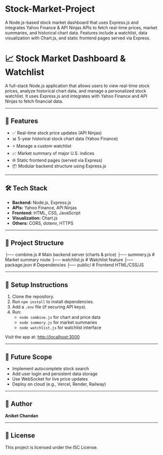 # Stock-Market-Project
A Node.js-based stock market dashboard that uses Express.js and integrates Yahoo Finance &amp; API Ninjas APIs to fetch real-time prices, market summaries, and historical chart data. Features include a watchlist, data visualization with Chart.js, and static frontend pages served via Express.

# 📈 Stock Market Dashboard & Watchlist

A full-stack Node.js application that allows users to view real-time stock prices, analyze historical chart data, and manage a personalized stock watchlist. It uses Express.js and integrates with Yahoo Finance and API Ninjas to fetch financial data.

---

## 🚀 Features

- ✅ Real-time stock price updates (API Ninjas)
- 📊 5-year historical stock chart data (Yahoo Finance)
- ⭐ Manage a custom watchlist
- 📈 Market summary of major U.S. indices
- 🌐 Static frontend pages (served via Express)
- 📦 Modular backend structure using Express.js

---

## 🛠️ Tech Stack

- **Backend:** Node.js, Express.js
- **APIs:** Yahoo Finance, API Ninjas
- **Frontend:** HTML, CSS, JavaScript
- **Visualization:** Chart.js
- **Others:** CORS, dotenv, HTTPS

---

## 📁 Project Structure


├── combine.js # Main backend server (charts & price)
├── summery.js # Market summary route
├── watchlist.js # Watchlist feature
├── package.json # Dependencies
├── public/ # Frontend HTML/CSS/JS


---

## 🔑 Setup Instructions

1. Clone the repository.
2. Run `npm install` to install dependencies.
3. Add a `.env` file (if securing API keys).
4. Run:
   - `node combine.js` for chart and price data
   - `node summery.js` for market summaries
   - `node watchlist.js` for watchlist interface

Visit the app at: [http://localhost:3000](http://localhost:3000)

---

## 📌 Future Scope

- Implement autocomplete stock search
- Add user login and persistent data storage
- Use WebSocket for live price updates
- Deploy on cloud (e.g., Vercel, Render, Railway)

---

## 👤 Author

**Aniket Chandan**

---

## 📄 License

This project is licensed under the ISC License.

